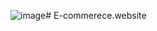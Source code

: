 ![image](https://github.com/luna2001m/E-commerece.website/assets/131479743/07dbba8e-89ad-4534-881e-f4e331d69917)# E-commerece.website
